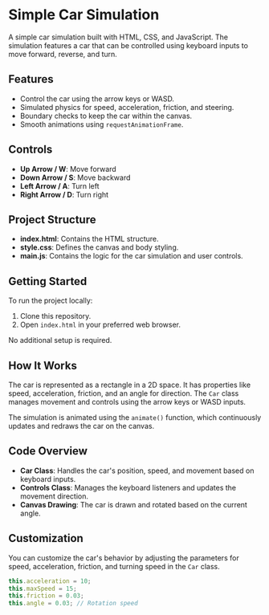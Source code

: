 # Simple Car Simulation

A simple car simulation built with HTML, CSS, and JavaScript. The simulation features a car that can be controlled using keyboard inputs to move forward, reverse, and turn.


## Features

- Control the car using the arrow keys or WASD.
- Simulated physics for speed, acceleration, friction, and steering.
- Boundary checks to keep the car within the canvas.
- Smooth animations using `requestAnimationFrame`.

## Controls

- **Up Arrow / W**: Move forward
- **Down Arrow / S**: Move backward
- **Left Arrow / A**: Turn left
- **Right Arrow / D**: Turn right

## Project Structure

- **index.html**: Contains the HTML structure.
- **style.css**: Defines the canvas and body styling.
- **main.js**: Contains the logic for the car simulation and user controls.

## Getting Started

To run the project locally:

1. Clone this repository.
2. Open `index.html` in your preferred web browser.

No additional setup is required.

## How It Works

The car is represented as a rectangle in a 2D space. It has properties like speed, acceleration, friction, and an angle for direction. The `Car` class manages movement and controls using the arrow keys or WASD inputs.

The simulation is animated using the `animate()` function, which continuously updates and redraws the car on the canvas.

## Code Overview

- **Car Class**: Handles the car's position, speed, and movement based on keyboard inputs.
- **Controls Class**: Manages the keyboard listeners and updates the movement direction.
- **Canvas Drawing**: The car is drawn and rotated based on the current angle.

## Customization

You can customize the car's behavior by adjusting the parameters for speed, acceleration, friction, and turning speed in the `Car` class.

```js
this.acceleration = 10;
this.maxSpeed = 15;
this.friction = 0.03;
this.angle = 0.03; // Rotation speed
